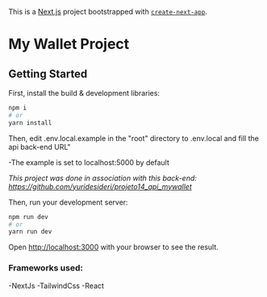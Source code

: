 This is a [Next.js](https://nextjs.org/) project bootstrapped with [`create-next-app`](https://github.com/vercel/next.js/tree/canary/packages/create-next-app).

# My Wallet Project

## Getting Started

First, install the build & development libraries:

```bash
npm i
# or
yarn install
```

Then, edit .env.local.example in the "root" directory to .env.local and fill the api back-end URL"
    
-The example is set to localhost:5000 by default

*This project was done in association with this back-end: https://github.com/yuridesideri/projeto14_api_mywallet*

Then, run your development server:
```bash
npm run dev
# or
yarn run dev
```

Open [http://localhost:3000](http://localhost:3000) with your browser to see the result.



### Frameworks used:
-NextJs
-TailwindCss
-React
